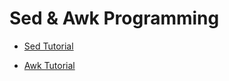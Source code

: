 Sed & Awk Programming
==============

- [Sed Tutorial](sed_tutorial.md)

- [Awk Tutorial](awk_tutorial.md)
